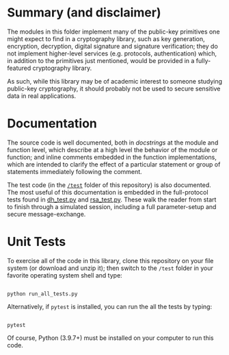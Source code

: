 # Summary (and disclaimer)
The modules in this folder implement many of the public-key primitives one might expect to find in a cryptography library, such as key generation, encryption, decryption, digital signature and signature verification; they do not implement higher-level services (e.g. protocols, authentication) which, in addition to the primitives just mentioned, would be provided in a fully-featured cryptography library.

As such, while this library may be of academic interest to someone studying public-key cryptography, it should probably not be used to secure sensitive data in real applications.

# Documentation
The source code is well documented, both in <i>docstrings</i> at the module and function level, which describe at a high level the behavior of the module or function; and inline comments embedded in the function implementations, which are intended to clarify the effect of a particular statement or group of statements immediately following the comment.

The test code (in the <a href=https://github.com/dchampion/crypto/tree/master/test><code>/test</code></a> folder of this repository) is also documented. The most useful of this documentation is embedded in the full-protocol tests found in <a href=https://github.com/dchampion/crypto/blob/master/test/dh_test.py>dh_test.py</a> and <a href=https://github.com/dchampion/crypto/blob/master/test/rsa_test.py>rsa_test.py</a>. These walk the reader from start to finish through a simulated session, including a full parameter-setup and secure message-exchange.

# Unit Tests
To exercise all of the code in this library, clone this repository on your file system (or download and unzip it); then switch to the <code>/test</code> folder in your favorite operating system shell and type:
<p>
<code>
python run_all_tests.py
</code>
<p>
Alternatively, if <code>pytest</code> is installed, you can run the all the tests by typing:
<p>
<code>
pytest
</code>
</p>
Of course, Python (3.9.7+) must be installed on your computer to run this code.